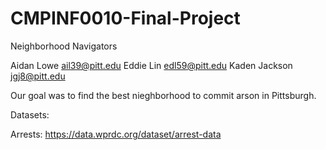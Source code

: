 # CMPINF0010-Final-Project

Neighborhood Navigators

Aidan Lowe ail39@pitt.edu
Eddie Lin edl59@pitt.edu
Kaden Jackson jgj8@pitt.edu

Our goal was to find the best nieghborhood to commit arson in Pittsburgh.

Datasets: 

Arrests: https://data.wprdc.org/dataset/arrest-data
